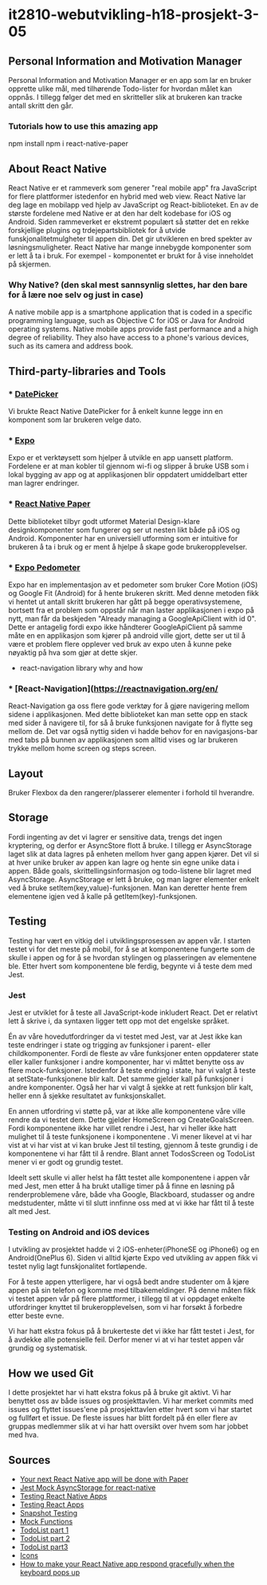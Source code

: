 # it2810-webutvikling-h18-prosjekt-3-05

## Personal Information and Motivation Manager
Personal Information and Motivation Manager er en app som lar en bruker opprette ulike mål, med tilhørende Todo-lister for hvordan målet kan oppnås. I tillegg følger det med en skritteller slik at brukeren kan tracke antall skritt den går. 

### Tutorials how to use this amazing app
npm install
npm i react-native-paper

## About React Native
React Native er et rammeverk som generer "real mobile app" fra JavaScript for flere plattformer istedenfor en hybrid med web view. React Native lar deg lage en mobilapp ved hjelp av JavaScript og React-biblioteket. En av de største fordelene med Native er at den har delt kodebase for iOS og Android. Siden rammeverket er ekstremt populært så støtter det en rekke forskjellige plugins og trdejepartsbibliotek for å utvide funskjonalitetmulgheter til appen din. Det gir utvikleren en bred spekter av løsningsmuligheter.
React Native har mange innebygde komponenter som er lett å ta i bruk. For exempel <View>- komponentet er brukt for å vise inneholdet på skjermen.

### Why Native? (den skal mest sannsynlig slettes, har den bare for å lære noe selv og just in case)
A native mobile app is a smartphone application that is coded in a specific programming language, such as Objective C for iOS or Java for Android operating systems. Native mobile apps provide fast performance and a high degree of reliability. They also have access to a phone's various devices, such as its camera and address book.

## Third-party-libraries and Tools

### * [DatePicker](https://www.npmjs.com/package/react-native-datepicker)
Vi brukte React Native DatePicker for å enkelt kunne legge inn en komponent som lar brukeren velge dato.

### * [Expo](https://expo.io/)
Expo er et verktøysett som hjelper å utvikle en app uansett platform. Fordelene er at man kobler til gjennom wi-fi og slipper å bruke USB som i lokal bygging av app og at applikasjonen blir oppdatert umiddelbart etter man lagrer endringer.

### * [React Native Paper](https://callstack.github.io/react-native-paper/index.html)
Dette biblioteket tilbyr godt utformet Material Design-klare designkomponenter som fungerer og ser ut nesten likt både på iOS og Android. Komponenter har en universiell utforming som er intuitive for brukeren å ta i bruk og er ment å hjelpe å skape gode brukeropplevelser.  

### * [Expo Pedometer](https://docs.expo.io/versions/latest/sdk/pedometer) 
Expo har en implementasjon av et pedometer som bruker Core Motion (iOS) og Google Fit (Android) for å hente brukeren skritt. Med denne metoden fikk vi hentet ut
antall skritt brukeren har gått på begge operativsystemene, bortsett fra et problem som oppstår når man laster applikasjonen i expo på nytt, man får da
beskjeden "Already managing a GoogleApiClient with id 0". Dette er antagelig fordi expo ikke håndterer GoogleApiClient på samme måte en en applikasjon som kjører på android ville gjort, dette ser ut til å være et problem flere opplever ved bruk av expo uten å kunne peke nøyaktig på hva som gjør at dette skjer.

- react-navigation library why and how

### * [React-Navigation](https://reactnavigation.org/en/
React-Navigation ga oss flere gode verktøy for å gjøre navigering mellom sidene i applikasjonen. Med dette biblioteket kan man sette opp en stack med sider å navigere
til, for så å bruke funksjonen navigate for å flytte seg mellom de. Det var også nyttig siden vi hadde behov for en navigasjons-bar med tabs på bunnen av applikasjonen som alltid vises og lar brukeren trykke mellom home screen og steps screen.

## Layout
Bruker Flexbox da den rangerer/plasserer elementer i forhold til hverandre.

## Storage
Fordi ingenting av det vi lagrer er sensitive data, trengs det ingen kryptering, og derfor er AsyncStore flott å bruke. I tillegg er AsyncStorage laget slik at data lagres på enheten mellom hver gang appen kjører. Det vil si at hver unike bruker av appen kan lagre og hente sin egne unike data i appen. Både goals, skrittellingsinformasjon og todo-listene blir lagret med AsyncStorage. AsyncStorage er lett å bruke, og man lagrer elementer enkelt ved å bruke setItem(key,value)-funksjonen. Man kan deretter hente frem elementene igjen ved å kalle på getItem(key)-funksjonen.

## Testing
Testing har vært en vitkig del i utviklingsprosessen av appen vår. I starten testet vi for det meste på mobil, for å se at komponentene fungerte som de skulle i appen og for å se hvordan stylingen og plasseringen av elementene ble. Etter hvert som komponentene ble ferdig, begynte vi å teste dem med Jest.

### Jest
Jest er utviklet for å teste all JavaScript-kode inkludert React. Det er relativt lett å skrive i, da syntaxen ligger tett opp mot det engelske språket.

Én av våre hovedutfordringer da vi testet med Jest, var at Jest ikke kan teste endringer i state og trigging av funksjoner i parent- eller childkomponenter. Fordi de fleste av våre funksjoner enten oppdaterer state eller kaller funksjoner i andre komponenter, har vi måttet benytte oss av flere mock-funksjoner. Istedenfor å teste endring i state, har vi valgt å teste at setState-funksjonene blir kalt. Det samme gjelder kall på funksjoner i andre komponenter. Også her har vi valgt å sjekke at rett funksjon blir kalt, heller enn å sjekke resultatet av funksjonskallet.

En annen utfordring vi støtte på, var at ikke alle komponentene våre ville rendre da vi testet dem. Dette gjelder HomeScreen og CreateGoalsScreen. Fordi komponentene ikke har villet rendre i Jest, har vi heller ikke hatt mulighet til å teste funksjonene i komponentene . Vi mener likevel at vi har vist at vi har vist at vi kan bruke Jest til testing, gjennom å teste grundig i de komponentene vi har fått til å rendre. Blant annet TodosScreen og TodoList mener vi er godt og grundig testet.

Ideelt sett skulle vi aller helst ha fått testet alle komponentene i appen vår med Jest, men etter å ha brukt utallige timer på å finne en løsning på renderproblemene våre, både vha Google, Blackboard, studasser og andre medstudenter, måtte vi til slutt innfinne oss med at vi ikke har fått til å teste alt med Jest.

### Testing on Android and iOS devices
I utvikling av prosjektet hadde vi 2 iOS-enheter(iPhoneSE og iPhone6) og en Android(OnePlus 6). Siden vi alltid kjørte Expo ved utvikling av appen fikk vi testet nylig lagt funskjonalitet fortløpende.

For å teste appen ytterligere, har vi også bedt andre studenter om å kjøre appen på sin telefon og komme med tilbakemeldinger. På denne måten fikk vi testet appen vår på flere plattformer, i tillegg til at vi oppdaget enkelte utfordringer knyttet til brukeropplevelsen, som vi har forsøkt å forbedre etter beste evne.

Vi har hatt ekstra fokus på å brukerteste det vi ikke har fått testet i Jest, for å avdekke alle potensielle feil. Derfor mener vi at vi har testet appen vår grundig og systematisk.

## How we used Git
I dette prosjektet har vi hatt ekstra fokus på å bruke git aktivt. Vi har benyttet oss av både issues og prosjekttavlen. Vi har merket commits med issues og flyttet issues'ene på prosjekttavlen etter hvert som vi har startet og fullført et issue.
De fleste issues har blitt fordelt på én eller flere av gruppas medlemmer slik at vi har hatt oversikt over hvem som har jobbet med hva.

## Sources
* [Your next React Native app will be done with Paper](https://blog.callstack.io/your-next-react-native-app-will-be-done-with-paper-40eebd88be98)
* [Jest Mock AsyncStorage for react-native](https://www.npmjs.com/package/mock-async-storage)
* [Testing React Native Apps](https://jestjs.io/docs/en/tutorial-react-native)
* [Testing React Apps](https://jestjs.io/docs/en/tutorial-react)
* [Snapshot Testing](https://jestjs.io/docs/en/snapshot-testing)
* [Mock Functions](https://jestjs.io/docs/en/mock-functions)
* [TodoList part 1](https://blog.eduonix.com/mobile-programming/learn-build-react-native-todo-application-part-1/)
* [TodoList part 2](https://blog.eduonix.com/mobile-programming/learn-build-react-native-todo-application-part-2/)
* [TodoList part3](https://blog.eduonix.com/mobile-programming/learn-build-react-native-todo-application-part-3/)
* [Icons](https://expo.github.io/vector-icons/)
* [How to make your React Native app respond gracefully when the keyboard pops up](https://medium.freecodecamp.org/how-to-make-your-react-native-app-respond-gracefully-when-the-keyboard-pops-up-7442c1535580)
